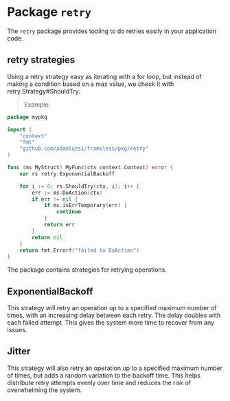 # Package `retry`

The `retry` package provides tooling to do retries easily in your application code. 

## retry strategies

Using a retry strategy easy as iterating with a for loop,
but instead of making a condition based on a max value,
we check it with retry.Strategy#ShouldTry.

> Example:

```go
package mypkg

import (
	"context"
	"fmt"
	"github.com/adamluzsi/frameless/pkg/retry"
)

func (ms MyStruct) MyFunc(ctx context.Context) error {
	var rs retry.ExponentialBackoff

	for i := 0; rs.ShouldTry(ctx, i); i++ {
		err := ms.DoAction(ctx)
		if err != nil {
			if ms.isErrTemporary(err) {
				continue
			}
			return err
		}
		return nil
	}
	return fmt.Errorf("failed to DoAction")
}

```

The package contains strategies for retrying operations.

## ExponentialBackoff

This strategy will retry an operation up to a specified maximum number of times,
with an increasing delay between each retry. 
The delay doubles with each failed attempt. 
This gives the system more time to recover from any issues.

## Jitter

This strategy will also retry an operation up to a specified maximum number of times,
but adds a random variation to the backoff time. 
This helps distribute retry attempts evenly over time and reduces the risk of overwhelming the system.
